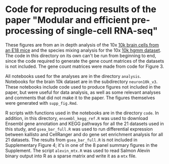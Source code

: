 # Code for reproducing results of the paper "Modular and efficient pre-processing of single-cell RNA-seq"
These figures are from an in depth analysis of the 10x [10k brain cells from an E18 mice](https://support.10xgenomics.com/single-cell-gene-expression/datasets/3.0.0/neuron_10k_v3) and the species mixing analysis for the 10x [10k hgmm dataset](https://support.10xgenomics.com/single-cell-gene-expression/datasets/3.0.0/hgmm_10k_v3). The code in this directory on its own can't be run from beginning to end, since the code required to generate the gene count matrices of the datasets is not included. The gene count matrices were made from code for Figure 3.

All notebooks used for the analyses are in the directory `analysis`. Notebooks for the brain 10k dataset are in the subdirectory `neuron10k_v3`. These notebooks include code used to produce figures not included in the paper, but were useful for data analysis, as well as some relevant analyses and comments that did not make it to the paper. The figures themselves were generated with `supp_fig.Rmd`.

R scripts with functions used in the notebooks are in the directory `code`. In addition, in this directory, `ensembl_kegg_ref.R` was used to download Ensembl gene annotation and KEGG pathways for all the 21 datasets used in this study, and `gsea_bar_full.R` was used to run differential expression between kallisto and CellRanger and do gene set enrichment analysis for all 21 datasets. The results from `gsea_bar_full.R` is not included in Supplementary Figure 4; it's in one of the 8 panel summary figures in the Supplement. The script `alevin_mtx.R` was used to read Salmon Alevin binary output into R as a sparse matrix and write it as a `mtx` file.
